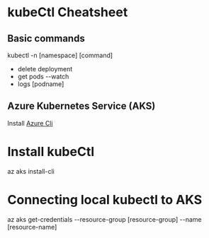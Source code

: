 # kubeCtl Cheatsheet

## Basic commands

kubectl -n [namespace] [command]

* delete deployment
* get pods --watch
* logs [podname]

## Azure Kubernetes Service (AKS)

Install [Azure Cli](https://docs.microsoft.com/en-us/cli/azure/install-azure-cli-windows?view=azure-cli-latest)
  
  # Install kubeCtl 
  az aks install-cli
  
  # Connecting local kubectl to AKS  
  az aks get-credentials --resource-group [resource-group] --name [resource-name]
  
